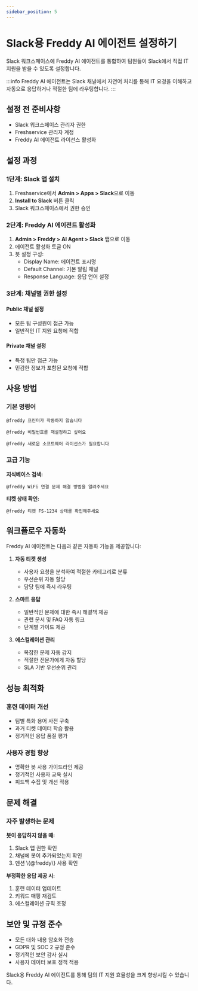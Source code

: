 ```yaml
---
sidebar_position: 5
---
```


# Slack용 Freddy AI 에이전트 설정하기

Slack 워크스페이스에 Freddy AI 에이전트를 통합하여 팀원들이 Slack에서 직접 IT 지원을 받을 수 있도록 설정합니다.

:::info
Freddy AI 에이전트는 Slack 채널에서 자연어 처리를 통해 IT 요청을 이해하고 자동으로 응답하거나 적절한 팀에 라우팅합니다.
:::

## 설정 전 준비사항

- Slack 워크스페이스 관리자 권한
- Freshservice 관리자 계정
- Freddy AI 에이전트 라이선스 활성화

## 설정 과정

### 1단계: Slack 앱 설치

1. Freshservice에서 **Admin > Apps > Slack**으로 이동
2. **Install to Slack** 버튼 클릭
3. Slack 워크스페이스에서 권한 승인

### 2단계: Freddy AI 에이전트 활성화

1. **Admin > Freddy > AI Agent > Slack** 탭으로 이동
2. 에이전트 활성화 토글 ON
3. 봇 설정 구성:
   - Display Name: 에이전트 표시명
   - Default Channel: 기본 알림 채널
   - Response Language: 응답 언어 설정

### 3단계: 채널별 권한 설정

#### Public 채널 설정
- 모든 팀 구성원이 접근 가능
- 일반적인 IT 지원 요청에 적합

#### Private 채널 설정
- 특정 팀만 접근 가능
- 민감한 정보가 포함된 요청에 적합

## 사용 방법

### 기본 명령어

```
@freddy 프린터가 작동하지 않습니다
```

```
@freddy 비밀번호를 재설정하고 싶어요
```

```
@freddy 새로운 소프트웨어 라이선스가 필요합니다
```

### 고급 기능

**지식베이스 검색:**
```
@freddy WiFi 연결 문제 해결 방법을 알려주세요
```

**티켓 상태 확인:**
```
@freddy 티켓 FS-1234 상태를 확인해주세요
```

## 워크플로우 자동화

Freddy AI 에이전트는 다음과 같은 자동화 기능을 제공합니다:

1. **자동 티켓 생성**
   - 사용자 요청을 분석하여 적절한 카테고리로 분류
   - 우선순위 자동 할당
   - 담당 팀에 즉시 라우팅

2. **스마트 응답**
   - 일반적인 문제에 대한 즉시 해결책 제공
   - 관련 문서 및 FAQ 자동 링크
   - 단계별 가이드 제공

3. **에스컬레이션 관리**
   - 복잡한 문제 자동 감지
   - 적절한 전문가에게 자동 할당
   - SLA 기반 우선순위 관리

## 성능 최적화

### 훈련 데이터 개선

- 팀별 특화 용어 사전 구축
- 과거 티켓 데이터 학습 활용
- 정기적인 응답 품질 평가

### 사용자 경험 향상

- 명확한 봇 사용 가이드라인 제공
- 정기적인 사용자 교육 실시
- 피드백 수집 및 개선 적용

## 문제 해결

### 자주 발생하는 문제

**봇이 응답하지 않을 때:**
1. Slack 앱 권한 확인
2. 채널에 봇이 추가되었는지 확인
3. 멘션 \\{@freddy\\} 사용 확인

**부정확한 응답 제공 시:**
1. 훈련 데이터 업데이트
2. 키워드 매핑 재검토
3. 에스컬레이션 규칙 조정

## 보안 및 규정 준수

- 모든 대화 내용 암호화 전송
- GDPR 및 SOC 2 규정 준수
- 정기적인 보안 감사 실시
- 사용자 데이터 보호 정책 적용

Slack용 Freddy AI 에이전트를 통해 팀의 IT 지원 효율성을 크게 향상시킬 수 있습니다.